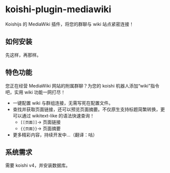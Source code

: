 # koishi-plugin-mediawiki

Koishijs 的 MediaWiki 插件，将您的群聊与 wiki 站点紧密连接！

## 如何安装

先这样，再那样。

## 特色功能

您正在经营 MediaWiki 网站的附属群聊？为您的 koishi 机器人添加“wiki”指令吧，实用 wiki 功能一网打尽！

- 一键配置 wiki 与群组连接，无需写死在配置文件。
- 查找并获取页面链接，还可以预览页面摘要。不仅原生支持标题简繁转换，更可以通过 wikitext-like 的语法快速查询！
  - `[[页面]]`→ 页面链接
  - `{{页面}}`→ 页面摘要
- 更多精彩内容，持续开发中...（翻译：咕）

## 系统需求

需要 koishi v4，并安装数据库。
